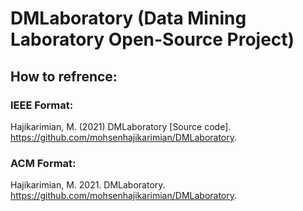 # DMLaboratory (Data Mining Laboratory Open-Source Project)
## How to refrence:

### IEEE Format:

 Hajikarimian, M. (2021) DMLaboratory [Source code]. https://github.com/mohsenhajikarimian/DMLaboratory.

### ACM Format:

Hajikarimian, M. 2021. DMLaboratory. https://github.com/mohsenhajikarimian/DMLaboratory.
